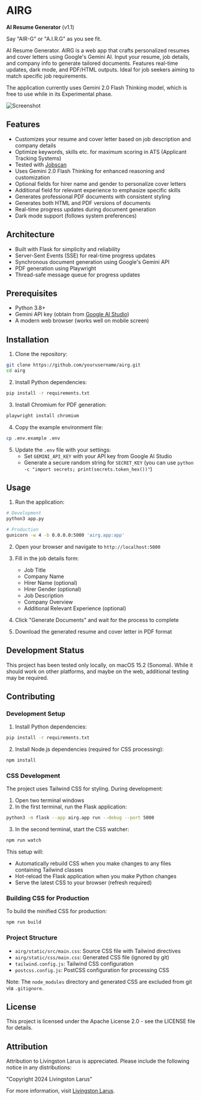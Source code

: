 # AIRG

**AI Resume Generator** (v1.1)

Say "AIR-G" or "A.I.R.G" as you see fit.

AI Resume Generator. AIRG is a web app that crafts personalized resumes and cover letters using Google's Gemini AI. Input your resume, job details, and company info to generate tailored documents. Features real-time updates, dark mode, and PDF/HTML outputs. Ideal for job seekers aiming to match specific job requirements.

The application currently uses Gemini 2.0 Flash Thinking model, which is free to use while in its Experimental phase.

![Screenshot](./screenshot.png)

## Features

- Customizes your resume and cover letter based on job description and company details
- Optimize keywords, skills etc. for maximum scoring in ATS (Applicant Tracking Systems)
- Tested with [Jobscan](https://www.jobscan.co)
- Uses Gemini 2.0 Flash Thinking for enhanced reasoning and customization
- Optional fields for hirer name and gender to personalize cover letters
- Additional field for relevant experience to emphasize specific skills
- Generates professional PDF documents with consistent styling
- Generates both HTML and PDF versions of documents
- Real-time progress updates during document generation
- Dark mode support (follows system preferences)

## Architecture

- Built with Flask for simplicity and reliability
- Server-Sent Events (SSE) for real-time progress updates
- Synchronous document generation using Google's Gemini API
- PDF generation using Playwright
- Thread-safe message queue for progress updates

## Prerequisites

- Python 3.8+
- Gemini API key (obtain from [Google AI Studio](https://aistudio.google.com/app/apikey))
- A modern web browser (works well on mobile screen)

## Installation

1. Clone the repository:
```bash
git clone https://github.com/yourusername/airg.git
cd airg
```

2. Install Python dependencies:
```bash
pip install -r requirements.txt
```

3. Install Chromium for PDF generation:
```bash
playwright install chromium
```

4. Copy the example environment file:
```bash
cp .env.example .env
```

5. Update the `.env` file with your settings:
   - Set `GEMINI_API_KEY` with your API key from Google AI Studio
   - Generate a secure random string for `SECRET_KEY` (you can use `python -c "import secrets; print(secrets.token_hex())"`)

## Usage

1. Run the application:
```bash
# Development
python3 app.py

# Production
gunicorn -w 4 -b 0.0.0.0:5000 'airg.app:app'
```

2. Open your browser and navigate to `http://localhost:5000`

3. Fill in the job details form:
   - Job Title
   - Company Name
   - Hirer Name (optional)
   - Hirer Gender (optional)
   - Job Description
   - Company Overview
   - Additional Relevant Experience (optional)

4. Click "Generate Documents" and wait for the process to complete

5. Download the generated resume and cover letter in PDF format

## Development Status

This project has been tested only locally, on macOS 15.2 (Sonoma). While it should work on other platforms, and maybe on the web, additional testing may be required.

## Contributing

### Development Setup

1. Install Python dependencies:
```bash
pip install -r requirements.txt
```

2. Install Node.js dependencies (required for CSS processing):
```bash
npm install
```

### CSS Development

The project uses Tailwind CSS for styling. During development:

1. Open two terminal windows
2. In the first terminal, run the Flask application:
```bash
python3 -m flask --app airg.app run --debug --port 5000
```

3. In the second terminal, start the CSS watcher:
```bash
npm run watch
```

This setup will:
- Automatically rebuild CSS when you make changes to any files containing Tailwind classes
- Hot-reload the Flask application when you make Python changes
- Serve the latest CSS to your browser (refresh required)

### Building CSS for Production

To build the minified CSS for production:
```bash
npm run build
```

### Project Structure

- `airg/static/src/main.css`: Source CSS file with Tailwind directives
- `airg/static/css/main.css`: Generated CSS file (ignored by git)
- `tailwind.config.js`: Tailwind CSS configuration
- `postcss.config.js`: PostCSS configuration for processing CSS

Note: The `node_modules` directory and generated CSS are excluded from git via `.gitignore`.

## License

This project is licensed under the Apache License 2.0 - see the LICENSE file for details.

## Attribution

Attribution to Livingston Larus is appreciated. Please include the following notice in any distributions:

"Copyright 2024 Livingston Larus"

For more information, visit [Livingston Larus](https://livingstonlarus.com). 